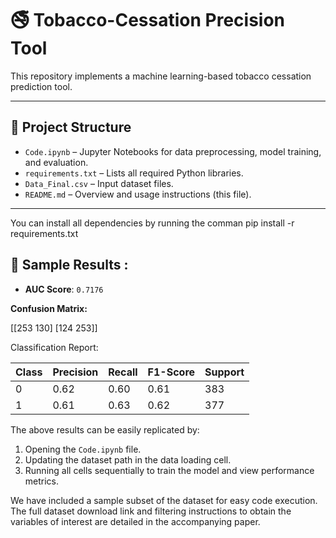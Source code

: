 # 🚭 Tobacco-Cessation Precision Tool

This repository implements a machine learning-based tobacco cessation prediction tool. 

---

## 📁 Project Structure

- `Code.ipynb` – Jupyter Notebooks for data preprocessing, model training, and evaluation.
- `requirements.txt` – Lists all required Python libraries.
- `Data_Final.csv` – Input dataset files.
- `README.md` – Overview and usage instructions (this file).

---

You can install all dependencies by running the comman pip install -r requirements.txt

## 🧪 Sample Results :

- **AUC Score**: `0.7176`

**Confusion Matrix:**

[[253 130]
 [124 253]]

Classification Report:

| Class | Precision | Recall | F1-Score | Support |
|-------|-----------|--------|----------|---------|
| 0     | 0.62      | 0.60   | 0.61     | 383     |
| 1     | 0.61      | 0.63   | 0.62     | 377     |


The above results can be easily replicated by:

1. Opening the `Code.ipynb` file.
2. Updating the dataset path in the data loading cell.
3. Running all cells sequentially to train the model and view performance metrics.

We have included a sample subset of the dataset for easy code execution. The full dataset download link and filtering instructions to obtain the variables of interest are detailed in the accompanying paper.
